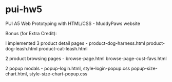 # pui-hw5

PUI A5 Web Prototyping with HTML/CSS - MuddyPaws website

Bonus (for Extra Credit):

I implemented 3 product detail pages - 
product-dog-harness.html
product-dog-leash.html
product-cat-leash.html

2 product browsing pages - 
browse-page.html
browse-page-cust-favs.html

2 popup modals -
popup-login.html, style-login-popup.css
popup-size-chart.html, style-size-chart-popup.css


